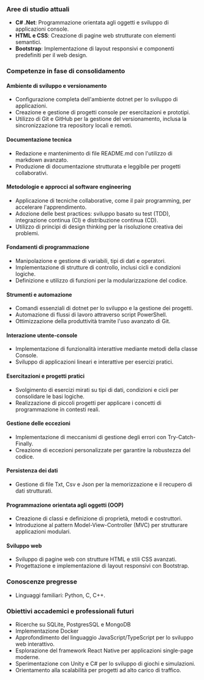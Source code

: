 ﻿### **Aree di studio attuali**
- **C# .Net**: Programmazione orientata agli oggetti e sviluppo di applicazioni console.
- **HTML e CSS**: Creazione di pagine web strutturate con elementi semantici.
- **Bootstrap**: Implementazione di layout responsivi e componenti predefiniti per il web design.

### **Competenze in fase di consolidamento**

#### **Ambiente di sviluppo e versionamento**
- Configurazione completa dell'ambiente dotnet per lo sviluppo di applicazioni.
- Creazione e gestione di progetti console per esercitazioni e prototipi.
- Utilizzo di Git e GitHub per la gestione del versionamento, inclusa la sincronizzazione tra repository locali e remoti.

#### **Documentazione tecnica**
- Redazione e mantenimento di file README.md con l'utilizzo di markdown avanzato.
- Produzione di documentazione strutturata e leggibile per progetti collaborativi.

#### **Metodologie e approcci al software engineering**
- Applicazione di tecniche collaborative, come il pair programming, per accelerare l'apprendimento.
- Adozione delle best practices: sviluppo basato su test (TDD), integrazione continua (CI) e distribuzione continua (CD).
- Utilizzo di principi di design thinking per la risoluzione creativa dei problemi.

#### **Fondamenti di programmazione**
- Manipolazione e gestione di variabili, tipi di dati e operatori.
- Implementazione di strutture di controllo, inclusi cicli e condizioni logiche.
- Definizione e utilizzo di funzioni per la modularizzazione del codice.

#### **Strumenti e automazione**
- Comandi essenziali di dotnet per lo sviluppo e la gestione dei progetti.
- Automazione di flussi di lavoro attraverso script PowerShell.
- Ottimizzazione della produttività tramite l'uso avanzato di Git.

#### **Interazione utente-console**
- Implementazione di funzionalità interattive mediante metodi della classe Console.
- Sviluppo di applicazioni lineari e interattive per esercizi pratici.

#### **Esercitazioni e progetti pratici**
- Svolgimento di esercizi mirati su tipi di dati, condizioni e cicli per consolidare le basi logiche.
- Realizzazione di piccoli progetti per applicare i concetti di programmazione in contesti reali.

#### **Gestione delle eccezioni**
- Implementazione di meccanismi di gestione degli errori con Try-Catch-Finally.
- Creazione di eccezioni personalizzate per garantire la robustezza del codice.

#### **Persistenza dei dati**
- Gestione di file Txt, Csv e Json per la memorizzazione e il recupero di dati strutturati.

#### **Programmazione orientata agli oggetti (OOP)**
- Creazione di classi e definizione di proprietà, metodi e costruttori.
- Introduzione al pattern Model-View-Controller (MVC) per strutturare applicazioni modulari.

#### **Sviluppo web**
- Sviluppo di pagine web con strutture HTML e stili CSS avanzati.
- Progettazione e implementazione di layout responsivi con Bootstrap.

### **Conoscenze pregresse**
- Linguaggi familiari: Python, C, C++.

### **Obiettivi accademici e professionali futuri**
- Ricerche su SQLite, PostgresSQL e MongoDB
- Implementazione Docker
- Approfondimento del linguaggio JavaScript/TypeScript per lo sviluppo web interattivo.
- Esplorazione del framework React Native per applicazioni single-page moderne.
- Sperimentazione con Unity e C# per lo sviluppo di giochi e simulazioni.
- Orientamento alla scalabilità per progetti ad alto carico di traffico.